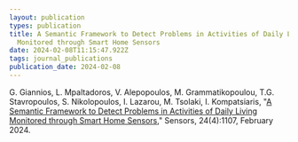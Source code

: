 ```yaml
---
layout: publication
types: publication
title: A Semantic Framework to Detect Problems in Activities of Daily Living
  Monitored through Smart Home Sensors
date: 2024-02-08T11:15:47.922Z
tags: journal_publications
publication_date: 2024-02-08
---
```

G. Giannios, L. Mpaltadoros, V. Alepopoulos, M. Grammatikopoulou, T.G. Stavropoulos, S. Nikolopoulos, I. Lazarou, M. Tsolaki, I. Kompatsiaris, "[A Semantic Framework to Detect Problems in Activities of Daily Living Monitored through Smart Home Sensors](https://www.mdpi.com/1424-8220/24/4/1107)," Sensors, 24(4):1107, February 2024.